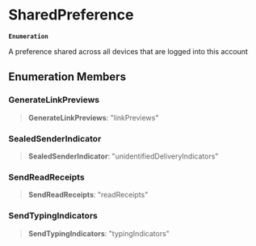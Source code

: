 # SharedPreference

**`Enumeration`**

A preference shared across all devices that are logged into this account

## Enumeration Members

### GenerateLinkPreviews

> **GenerateLinkPreviews**: "linkPreviews"

### SealedSenderIndicator

> **SealedSenderIndicator**: "unidentifiedDeliveryIndicators"

### SendReadReceipts

> **SendReadReceipts**: "readReceipts"

### SendTypingIndicators

> **SendTypingIndicators**: "typingIndicators"

